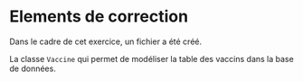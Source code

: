 # Elements de correction

Dans le cadre de cet exercice, un fichier a été créé.

La classe `Vaccine` qui permet de modéliser la table des vaccins dans la base de données.
